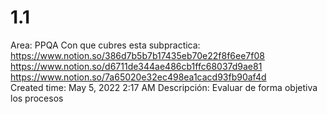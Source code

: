 # 1.1

Area: PPQA
Con que cubres esta subpractica: https://www.notion.so/386d7b5b7b17435eb70e22f8f6ee7f08
https://www.notion.so/d6711de344ae486cb1ffc68037d9ae81 
https://www.notion.so/7a65020e32ec498ea1cacd93fb90af4d  
Created time: May 5, 2022 2:17 AM
Descripción: Evaluar de forma objetiva los procesos